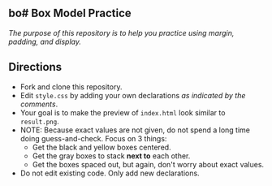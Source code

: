 bo# Box Model Practice
---
_The purpose of this repository is to help you practice using margin, padding, and display._

## Directions
* Fork and clone this repository.
* Edit `style.css` by adding your own declarations _as indicated by the comments_.
* Your goal is to make the preview of `index.html` look similar to `result.png`.
* NOTE: Because exact values are not given, do not spend a long time doing guess-and-check.  Focus on 3 things:  
  * Get the black and yellow boxes centered.
  * Get the gray boxes to stack **next to** each other.
  * Get the boxes spaced out, but again, don't worry about exact values.
* Do not edit existing code.  Only add new declarations.